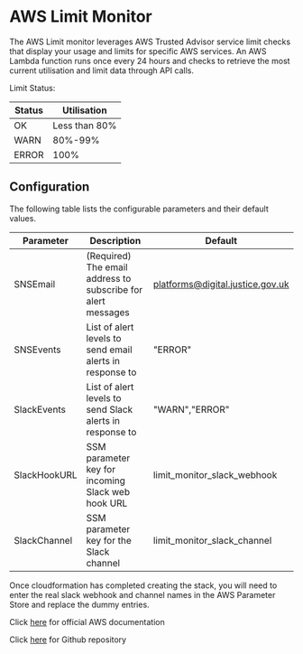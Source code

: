 # AWS Limit Monitor

The AWS Limit monitor leverages AWS Trusted Advisor service limit checks that display your usage and limits for specific AWS services.
An AWS Lambda function runs once every 24 hours and checks to retrieve the most current utilisation and limit data through API calls.  

Limit Status:

| Status | Utilisation | 
| - | - |
| OK | Less than 80% |
| WARN | 80%-99% |
| ERROR | 100% |




## Configuration

The following table lists the configurable parameters and their default values.

| Parameter | Description | Default |
| - | - | - |
| SNSEmail | (Required) The email address to subscribe for alert messages | platforms@digital.justice.gov.uk |
| SNSEvents | List of alert levels to send email alerts in response to | "ERROR" |
| SlackEvents | List of alert levels to send Slack alerts in response to | "WARN","ERROR" |
| SlackHookURL | SSM parameter key for incoming Slack web hook URL | limit_monitor_slack_webhook |
| SlackChannel | SSM parameter key for the Slack channel | limit_monitor_slack_channel |

Once cloudformation has completed creating the stack, you will need to enter the real slack webhook and channel names in the AWS Parameter Store and replace the dummy entries. 

Click [here](https://docs.aws.amazon.com/solutions/latest/limit-monitor/welcome.html) for official AWS documentation 

Click [here](https://github.com/awslabs/aws-limit-monitor) for Github repository 